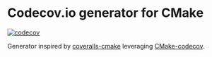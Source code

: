 # Codecov.io generator for CMake

[![codecov](https://codecov.io/gh/k0ekk0ek/cmake-codecov.io/branch/master/graph/badge.svg)](https://codecov.io/gh/k0ekk0ek/cmake-codecov.io)

Generator inspired by [coveralls-cmake][1] leveraging [CMake-codecov][2].

[1]: https://github.com/JoakimSoderberg/coveralls-cmake
[2]: https://github.com/RWTH-HPC/CMake-codecov

